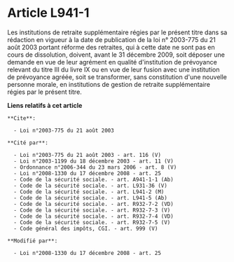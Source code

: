 # Article L941-1

Les institutions de retraite supplémentaire régies par le présent titre dans sa rédaction en vigueur à la date de publication
de la loi n° 2003-775 du 21 août 2003 portant réforme des retraites, qui à cette date ne sont pas en cours de dissolution,
doivent, avant le 31 décembre 2009, soit déposer une demande en vue de leur agrément en qualité d'institution de prévoyance
relevant du titre III du livre IX ou en vue de leur fusion avec une institution de prévoyance agréée, soit se transformer,
sans constitution d'une nouvelle personne morale, en institutions de gestion de retraite supplémentaire régies par le présent
titre.

**Liens relatifs à cet article**

	**Cite**:

	  - Loi n°2003-775 du 21 août 2003

	**Cité par**:

	  - Loi n°2003-775 du 21 août 2003 - art. 116 (V)
	  - Loi n°2003-1199 du 18 décembre 2003 - art. 11 (V)
	  - Ordonnance n°2006-344 du 23 mars 2006 - art. 8 (V)
	  - Loi n°2008-1330 du 17 décembre 2008 - art. 25
	  - Code de la sécurité sociale. - art. A941-1-1 (Ab)
	  - Code de la sécurité sociale. - art. L931-36 (V)
	  - Code de la sécurité sociale. - art. L941-2 (M)
	  - Code de la sécurité sociale. - art. L941-5 (Ab)
	  - Code de la sécurité sociale. - art. R932-7-2 (VD)
	  - Code de la sécurité sociale. - art. R932-7-3 (V)
	  - Code de la sécurité sociale. - art. R932-7-4 (VD)
	  - Code de la sécurité sociale. - art. R932-7-5 (V)
	  - Code général des impôts, CGI. - art. 999 (V)

	**Modifié par**:

	  - Loi n°2008-1330 du 17 décembre 2008 - art. 25
